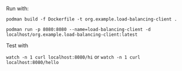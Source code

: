 Run with:

`podman build -f Dockerfile -t org.example.load-balancing-client .`

`podman run -p 8080:8080 --name=load-balancing-client -d localhost/org.example.load-balancing-client:latest`

Test with

`watch -n 1 curl localhost:8080/hi` or `watch -n 1 curl localhost:8080/hello` 